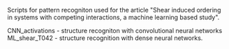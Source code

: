 Scripts for pattern recogniton used for the article "Shear induced ordering in systems with competing interactions, a
machine learning based study".

CNN_activations - structure recogniton with convolutional neural networks
ML_shear_T042   - structure recognition with dense neural networks.

